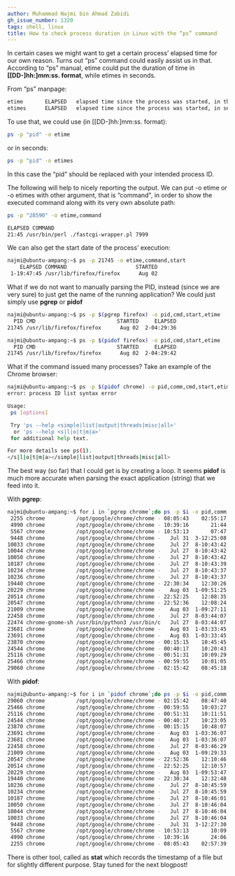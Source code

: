 ```yaml
---
author: Muhammad Najmi bin Ahmad Zabidi
gh_issue_number: 1320
tags: shell, linux
title: How to check process duration in Linux with the “ps” command
---
```


In certain cases we might want to get a certain process’ elapsed time for our own reason. Turns out “ps” command could easily assist us in that. According to “ps” manual, etime could put the duration of time in **[[DD-]hh:]mm:ss. format**, while etimes in seconds.

From “ps” manpage:

```bash
etime       ELAPSED   elapsed time since the process was started, in the form [[DD-]hh:]mm:ss.
etimes      ELAPSED   elapsed time since the process was started, in seconds.
```

To use that, we could use (in [[DD-]hh:]mm:ss. format):

```bash
ps -p "pid" -o etime
```
or in seconds:

```bash
ps -p "pid" -o etimes
```

In this case the “pid” should be replaced with your intended process ID.

The following will help to nicely reporting the output. We can put -o etime or -o etimes with other argument, that is “command", in order to show the executed command along with its very own absolute path:

```bash
ps -p "28590" -o etime,command
```
```bash
ELAPSED COMMAND
21:45 /usr/bin/perl ./fastcgi-wrapper.pl 7999
```

We can also get the start date of the process’ execution:

```bash
najmi@ubuntu-ampang:~$ ps -p 21745 -o etime,command,start
    ELAPSED COMMAND                      STARTED
 1-19:47:45 /usr/lib/firefox/firefox      Aug 02
```

What if we do not want to manually parsing the PID, instead (since we are very sure) to just get the name of the running application? We could just simply use **pgrep** or **pidof**

```bash
najmi@ubuntu-ampang:~$ ps -p $(pgrep firefox) -o pid,cmd,start,etime
  PID CMD                          STARTED     ELAPSED
21745 /usr/lib/firefox/firefox      Aug 02  2-04:29:36
```

```bash
najmi@ubuntu-ampang:~$ ps -p $(pidof firefox) -o pid,cmd,start,etime
  PID CMD                          STARTED     ELAPSED
21745 /usr/lib/firefox/firefox      Aug 02  2-04:29:42
```

What if the command issued many processes? Take an example of the Chrome browser:

```bash
najmi@ubuntu-ampang:~$ ps -p $(pidof chrome) -o pid,comm,cmd,start,etime
error: process ID list syntax error

Usage:
 ps [options]

 Try 'ps --help <simple|list|output|threads|misc|all>'
  or 'ps --help <s|l|o|t|m|a>'
 for additional help text.

For more details see ps(1).
</s|l|o|t|m|a></simple|list|output|threads|misc|all>
```

The best way (so far) that I could get is by creating a loop. It seems **pidof** is much more accurate when parsing the exact application (string) that we feed into it.

With **pgrep**:

```bash
najmi@ubuntu-ampang:~$ for i in `pgrep chrome`;do ps -p $i -o pid,comm,cmd,start,etime|tail -n +2;done
 2255 chrome          /opt/google/chrome/chrome - 08:05:43    02:55:17
 4990 chrome          /opt/google/chrome/chrome - 10:39:16       21:44
 5567 chrome          /opt/google/chrome/chrome - 10:53:13       07:47
 9448 chrome          /opt/google/chrome/chrome -   Jul 31  3-12:25:08
10033 chrome          /opt/google/chrome/chrome     Jul 27  8-10:43:42
10044 chrome          /opt/google/chrome/chrome -   Jul 27  8-10:43:42
10050 chrome          /opt/google/chrome/chrome -   Jul 27  8-10:43:42
10187 chrome          /opt/google/chrome/chrome -   Jul 27  8-10:43:39
10234 chrome          /opt/google/chrome/chrome -   Jul 27  8-10:43:37
10236 chrome          /opt/google/chrome/chrome -   Jul 27  8-10:43:37
19440 chrome          /opt/google/chrome/chrome - 22:30:34    12:30:26
20229 chrome          /opt/google/chrome/chrome -   Aug 03  1-09:51:25
20514 chrome          /opt/google/chrome/chrome - 22:52:25    12:08:35
20547 chrome          /opt/google/chrome/chrome - 22:52:36    12:08:24
21009 chrome          /opt/google/chrome/chrome -   Aug 03  1-09:27:11
22458 chrome          /opt/google/chrome/chrome -   Jul 27  8-03:44:07
22474 chrome-gnome-sh /usr/bin/python3 /usr/bin/c   Jul 27  8-03:44:07
23681 chrome          /opt/google/chrome/chrome -   Aug 03  1-03:33:45
23691 chrome          /opt/google/chrome/chrome -   Aug 03  1-03:33:45
23870 chrome          /opt/google/chrome/chrome - 00:15:15    10:45:45
24544 chrome          /opt/google/chrome/chrome - 00:40:17    10:20:43
25116 chrome          /opt/google/chrome/chrome - 00:51:31    10:09:29
25466 chrome          /opt/google/chrome/chrome - 00:59:55    10:01:05
29060 chrome          /opt/google/chrome/chrome - 02:15:42    08:45:18
```
With **pidof**:

```bash
najmi@ubuntu-ampang:~$ for i in `pidof chrome`;do ps -p $i -o pid,comm,cmd,start,etime|tail -n +2;done
29060 chrome          /opt/google/chrome/chrome - 02:15:42    08:47:40
25466 chrome          /opt/google/chrome/chrome - 00:59:55    10:03:27
25116 chrome          /opt/google/chrome/chrome - 00:51:31    10:11:51
24544 chrome          /opt/google/chrome/chrome - 00:40:17    10:23:05
23870 chrome          /opt/google/chrome/chrome - 00:15:15    10:48:07
23691 chrome          /opt/google/chrome/chrome -   Aug 03  1-03:36:07
23681 chrome          /opt/google/chrome/chrome -   Aug 03  1-03:36:07
22458 chrome          /opt/google/chrome/chrome -   Jul 27  8-03:46:29
21009 chrome          /opt/google/chrome/chrome -   Aug 03  1-09:29:33
20547 chrome          /opt/google/chrome/chrome - 22:52:36    12:10:46
20514 chrome          /opt/google/chrome/chrome - 22:52:25    12:10:57
20229 chrome          /opt/google/chrome/chrome -   Aug 03  1-09:53:47
19440 chrome          /opt/google/chrome/chrome - 22:30:34    12:32:48
10236 chrome          /opt/google/chrome/chrome -   Jul 27  8-10:45:59
10234 chrome          /opt/google/chrome/chrome -   Jul 27  8-10:45:59
10187 chrome          /opt/google/chrome/chrome -   Jul 27  8-10:46:01
10050 chrome          /opt/google/chrome/chrome -   Jul 27  8-10:46:04
10044 chrome          /opt/google/chrome/chrome -   Jul 27  8-10:46:04
10033 chrome          /opt/google/chrome/chrome     Jul 27  8-10:46:04
 9448 chrome          /opt/google/chrome/chrome -   Jul 31  3-12:27:30
 5567 chrome          /opt/google/chrome/chrome - 10:53:13       10:09
 4990 chrome          /opt/google/chrome/chrome - 10:39:16       24:06
 2255 chrome          /opt/google/chrome/chrome - 08:05:43    02:57:39
```

There is other tool, called as **stat** which records the timestamp of a file but for slightly different purpose. Stay tuned for the next blogpost!
